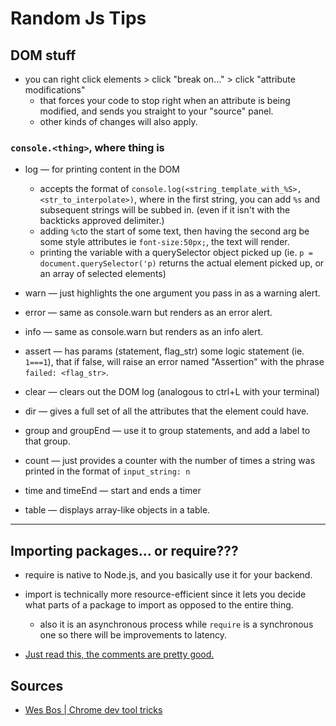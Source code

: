 # Random Js Tips

## DOM stuff

- you can right click elements > click "break on..." > click "attribute modifications"
    - that forces your code to stop right when an attribute is being modified, and sends you straight to your "source" panel.
    - other kinds of changes will also apply.

### `console.<thing>`, where thing is

- log &#8212; for printing content in the DOM
    - accepts the format of `console.log(<string_template_with_%S>,<str_to_interpolate>)`, where in the first string, you can add `%s` and subsequent strings will be subbed in. (even if it isn't with the backticks approved delimiter.)
    - adding `%c`to the start of some text, then having the second arg be some style attributes ie `font-size:50px;`, the text will render.
    - printing the variable with a querySelector object picked up (ie. `p = document.querySelector('p)` returns the actual element picked up, or an array of selected elements)

- warn &#8212; just highlights the one argument you pass in as a warning alert.

- error &#8212; same as console.warn but renders as an error alert.

- info &#8212;  same as console.warn but renders as an info alert.

- assert &#8212; has params (statement, flag_str) some logic statement (ie. `1===1`), that if false, will raise an error named "Assertion" with the phrase `failed: <flag_str>`.

- clear &#8212; clears out the DOM log (analogous to ctrl+L with your terminal)

- dir &#8212; gives a full set of all the attributes that the element could have.

- group and groupEnd &#8212; use it to group statements, and add a label to that group.

- count &#8212; just provides a counter with the number of times a string was printed in the format of `input_string: n`

- time and timeEnd &#8212; start and ends a timer

- table &#8212; displays array-like objects in a table.

---

## Importing packages... or require???

- require is native to Node.js, and you basically use it for your backend.
- import is technically more resource-efficient since it lets you decide what parts of a package to import as opposed to the entire thing.
    - also it is an asynchronous process while `require` is a synchronous one so there will be improvements to latency.

- [Just read this, the comments are pretty good.](https://stackoverflow.com/questions/46677752/the-difference-between-requirex-and-import-x)

## Sources

- [Wes Bos | Chrome dev tool tricks](https://youtu.be/xkzDaKwinA8?si=yzvkN1Ea_cw4XBzo)
